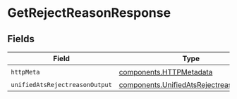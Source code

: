 # GetRejectReasonResponse


## Fields

| Field                                                                                              | Type                                                                                               | Required                                                                                           | Description                                                                                        |
| -------------------------------------------------------------------------------------------------- | -------------------------------------------------------------------------------------------------- | -------------------------------------------------------------------------------------------------- | -------------------------------------------------------------------------------------------------- |
| `httpMeta`                                                                                         | [components.HTTPMetadata](../../models/components/httpmetadata.md)                                 | :heavy_check_mark:                                                                                 | N/A                                                                                                |
| `unifiedAtsRejectreasonOutput`                                                                     | [components.UnifiedAtsRejectreasonOutput](../../models/components/unifiedatsrejectreasonoutput.md) | :heavy_minus_sign:                                                                                 | N/A                                                                                                |